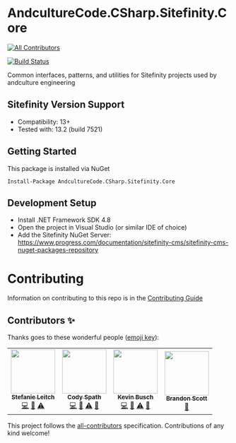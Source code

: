 # AndcultureCode.CSharp.Sitefinity.Core
<!-- ALL-CONTRIBUTORS-BADGE:START - Do not remove or modify this section -->
[![All Contributors](https://img.shields.io/badge/all_contributors-4-orange.svg?style=flat-square)](#contributors-)
<!-- ALL-CONTRIBUTORS-BADGE:END -->
[![Build Status](https://travis-ci.org/AndcultureCode/AndcultureCode.CSharp.Sitefinity.Core.svg?branch=main)](https://travis-ci.org/AndcultureCode/AndcultureCode.CSharp.Sitefinity.Core)

Common interfaces, patterns, and utilities for Sitefinity projects used by andculture engineering

## Sitefinity Version Support
- Compatibility: 13+
- Tested with: 13.2 (build 7521)

## Getting Started

This package is installed via NuGet

```
Install-Package AndcultureCode.CSharp.Sitefinity.Core
```

## Development Setup

* Install .NET Framework SDK 4.8
* Open the project in Visual Studio (or similar IDE of choice)
* Add the Sitefinity NuGet Server: https://www.progress.com/documentation/sitefinity-cms/sitefinity-cms-nuget-packages-repository

# Contributing

Information on contributing to this repo is in the [Contributing Guide](CONTRIBUTING.md)

## Contributors ✨

Thanks goes to these wonderful people ([emoji key](https://allcontributors.org/docs/en/emoji-key)):

<!-- ALL-CONTRIBUTORS-LIST:START - Do not remove or modify this section -->
<!-- prettier-ignore-start -->
<!-- markdownlint-disable -->
<table>
  <tr>
    <td align="center"><a href="https://github.com/Stefanie899"><img src="https://avatars.githubusercontent.com/u/37462028?v=4?s=100" width="100px;" alt=""/><br /><sub><b>Stefanie Leitch</b></sub></a><br /><a href="https://github.com/AndcultureCode/AndcultureCode.CSharp.Sitefinity.Core/commits?author=Stefanie899" title="Code">💻</a> <a href="https://github.com/AndcultureCode/AndcultureCode.CSharp.Sitefinity.Core/commits?author=Stefanie899" title="Documentation">📖</a> <a href="https://github.com/AndcultureCode/AndcultureCode.CSharp.Sitefinity.Core/commits?author=Stefanie899" title="Tests">⚠️</a></td>
    <td align="center"><a href="https://github.com/cspath1"><img src="https://avatars.githubusercontent.com/u/26265706?v=4?s=100" width="100px;" alt=""/><br /><sub><b>Cody Spath</b></sub></a><br /><a href="https://github.com/AndcultureCode/AndcultureCode.CSharp.Sitefinity.Core/commits?author=cspath1" title="Code">💻</a> <a href="https://github.com/AndcultureCode/AndcultureCode.CSharp.Sitefinity.Core/commits?author=cspath1" title="Documentation">📖</a> <a href="https://github.com/AndcultureCode/AndcultureCode.CSharp.Sitefinity.Core/commits?author=cspath1" title="Tests">⚠️</a> <a href="https://github.com/AndcultureCode/AndcultureCode.CSharp.Sitefinity.Core/pulls?q=is%3Apr+reviewed-by%3Acspath1" title="Reviewed Pull Requests">👀</a></td>
    <td align="center"><a href="https://github.com/KevinBusch"><img src="https://avatars.githubusercontent.com/u/775414?v=4?s=100" width="100px;" alt=""/><br /><sub><b>Kevin Busch</b></sub></a><br /><a href="https://github.com/AndcultureCode/AndcultureCode.CSharp.Sitefinity.Core/commits?author=KevinBusch" title="Code">💻</a> <a href="https://github.com/AndcultureCode/AndcultureCode.CSharp.Sitefinity.Core/commits?author=KevinBusch" title="Documentation">📖</a> <a href="https://github.com/AndcultureCode/AndcultureCode.CSharp.Sitefinity.Core/commits?author=KevinBusch" title="Tests">⚠️</a> <a href="https://github.com/AndcultureCode/AndcultureCode.CSharp.Sitefinity.Core/pulls?q=is%3Apr+reviewed-by%3AKevinBusch" title="Reviewed Pull Requests">👀</a></td>
    <td align="center"><a href="https://github.com/brandongregoryscott"><img src="https://avatars.githubusercontent.com/u/11774799?v=4?s=100" width="100px;" alt=""/><br /><sub><b>Brandon Scott</b></sub></a><br /><a href="https://github.com/AndcultureCode/AndcultureCode.CSharp.Sitefinity.Core/pulls?q=is%3Apr+reviewed-by%3Abrandongregoryscott" title="Reviewed Pull Requests">👀</a></td>
  </tr>
</table>

<!-- markdownlint-restore -->
<!-- prettier-ignore-end -->

<!-- ALL-CONTRIBUTORS-LIST:END -->

This project follows the [all-contributors](https://github.com/all-contributors/all-contributors) specification. Contributions of any kind welcome!
